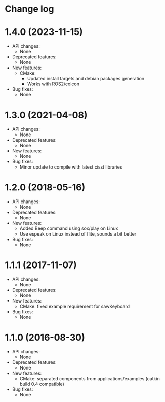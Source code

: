 Change log
==========

1.4.0 (2023-11-15)
==================

* API changes:
  * None
* Deprecated features:
  * None
* New features:
  * CMake:
    * Updated install targets and debian packages generation
    * Works with ROS2/colcon	
* Bug fixes:
  * None

1.3.0 (2021-04-08)
==================

* API changes:
  * None
* Deprecated features:
  * None
* New features:
  * None
* Bug fixes:
  * Minor update to compile with latest cisst libraries

1.2.0 (2018-05-16)
==================

* API changes:
  * None
* Deprecated features:
  * None
* New features:
  * Added Beep command using sox/play on Linux
  * Use espeak on Linux instead of flite, sounds a bit better
* Bug fixes:
  * None


1.1.1 (2017-11-07)
==================

* API changes:
  * None
* Deprecated features:
  * None
* New features:
  * CMake: fixed example requirement for sawKeyboard
* Bug fixes:
  * None


1.1.0 (2016-08-30)
==================

* API changes:
  * None
* Deprecated features:
  * None
* New features:
  * CMake: separated components from applications/examples (catkin build 0.4 compatible)
* Bug fixes:
  * None
